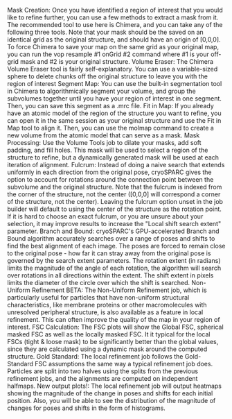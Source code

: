 Mask Creation: Once you have identified a region of interest that you would like to refine further, you can use a few methods to extract a mask from it. The recommended tool to use here is Chimera, and you can take any of the following three tools. Note that your mask should be the saved on an identical grid as the original structure, and should have an origin of [0,0,0]. To force Chimera to save your map on the same grid as your original map, you can run the vop resample #1 onGrid #2 command where #1 is your off-grid mask and #2 is your original structure.
Volume Eraser: The Chimera Volume Eraser tool is fairly self-explanatory. You can use a variable-sized sphere to delete chunks off the original structure to leave you with the region of interest
Segment Map: You can use the built-in segmentation tool in Chimera to algorithmically segment your volume, and group the subvolumes together until you have your region of interest in one segment. Then, you can save this segment as a .mrc file.
Fit in Map: If you already have an atomic model of the region of the structure you want to refine, you can open it in the same session as your original structure and use the Fit in Map tool to align it. Then, you can use the molmap command to create a new volume from the atomic model that can serve as a mask.
Mask Processing: Use the Volume Tools job to dilate your masks, add soft padding, and fill holes. This mask will be used to select a region of the structure to refine, but a dynamically generated mask will be used at each iteration of alignment.
Fulcrum: Instead of doing a naive search that extends uniformly in each direction from the original pose, cryoSPARC gives the option to account for rotations around the connection point between the subvolume and the original structure. Note that the fulcrum is indexed from the corner of the structure, not the center ([0,0,0] will correspond a corner of the structure, not the center). Leaving the fulcrum option unset in the job builder will default to using the center of the structure as the rotation point. If it is hard to choose an exact fulcrum, or you are unsure about your selection, it may improve results to increase the "Local shift search extent" parameter.
Branch and Bound: cryoSPARC's GPU-accelerated Branch and Bound algorithm accurately searches over a range of poses and shifts to find the best alignment of each image. The poses are forced to remain close to the original pose - how far it can stray away from the original pose is governed by the search extent parameters. The rotation extent (in radians) limits the magnitude of the angle of each rotation, the algorithm will search over rotations in all directions within the extent. The shift extent in pixels limits the diameter of the circle over which the shift is searched.
Non-Uniform Refinement BETA: The Non-Uniform Refinement job, which is particularly useful for particles that have non-uniform structural characteristics, like membrane proteins or other macromolecules with unresolved peripheral structure, is also available as a feature in local refinement. This can often improve the quality of the map in your region of interest.
FSC Calculation: The FSC plots will show the Global FSC, spherical masked FSC as well as the locally masked FSC. It it typical for the local FSCs (tight & loose mask) to be significantly better than the global values, since they are calculated using a dynamic mask around the computed structure.
Gold Standard: The local refinement job follows the Gold-Standard FSC assumptions the same way a typical refinement job does. Particles are split into two halves using the splits from the previous refinement jobs, and the alignments are computed on independent halfmaps.
New output plots!: The local refinement job will output heatmaps showing the magnitude of the change in poses and shifts for each initial position. Also, you will be able to see the distribution of the magnitude of changes for poses and shifts in the form of histograms.
